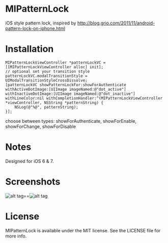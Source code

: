MIPatternLock
============

iOS style pattern lock, inspired by http://blog.grio.com/2011/11/android-pattern-lock-on-iphone.html

Installation
============

    MIPatternLockViewController *patternLockVC = [[MIPatternLockViewController alloc] init];
    // optional set your transition style
    patternLockVC.modalTransitionStyle = UIModalTransitionStyleCrossDissolve;
    [patternLockVC showPatternLockFor:showForAuthenticate withActiveDotImage:[UIImage imageNamed:@"dot_active"] withInactiveDotImage:[UIImage imageNamed:@"dot_inactive"] withLineColor:nil withCompletionHandler:^(MIPatternLockViewController *viewController, NSString *patternString) {
        NSLog(@"%@", patternString);
    }];
    
choose between types:
    showForAuthenticate, showForEnable, showForChange, showForDisable
    
    
Notes
============

Designed for iOS 6 & 7.

Screenshots
============
![alt tag](https://raw.github.com/mustafaibrahim989/MIPatternLock/master/screenshot1.png)==![alt tag](https://raw.github.com/mustafaibrahim989/MIPatternLock/master/screenshot2.png)


License
============
MIPatternLock is available under the MIT license. See the LICENSE file for more info.
